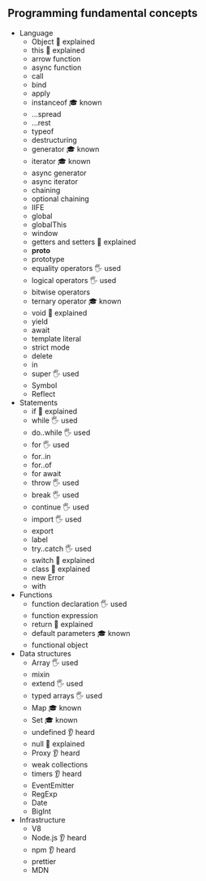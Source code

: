 ## Programming fundamental concepts

- Language
  - Object 🙋 explained
  - this 🙋 explained
  - arrow function
  - async function
  - call
  - bind
  - apply
  - instanceof 🎓 known
  - ...spread
  - ...rest
  - typeof
  - destructuring
  - generator 🎓 known
  - iterator 🎓 known
  - async generator
  - async iterator
  - chaining
  - optional chaining
  - IIFE
  - global
  - globalThis
  - window
  - getters and setters 🙋 explained
  - __proto__
  - prototype
  - equality operators 🖐️ used
  - logical operators 🖐️ used
  - bitwise operators
  - ternary operator 🎓 known
  - void 🙋 explained
  - yield
  - await
  - template literal
  - strict mode
  - delete
  - in
  - super 🖐️ used
  - Symbol
  - Reflect
- Statements
  - if 🙋 explained
  - while 🖐️ used
  - do..while 🖐️ used
  - for 🖐️ used
  - for..in
  - for..of
  - for await
  - throw 🖐️ used
  - break 🖐️ used
  - continue 🖐️ used
  - import 🖐️ used
  - export
  - label
  - try..catch 🖐️ used
  - switch 🙋 explained
  - class 🙋 explained
  - new Error
  - with
- Functions
  - function declaration 🖐️ used
  - function expression
  - return 🙋 explained
  - default parameters 🎓 known
  - functional object
- Data structures
  - Array 🖐️ used
  - mixin 
  - extend 🖐️ used
  - typed arrays 🖐️ used
  - Map 🎓 known
  - Set 🎓 known
  - undefined 👂 heard
  - null 🙋 explained
  - Proxy 👂 heard
  - weak collections
  - timers 👂 heard
  - EventEmitter
  - RegExp
  - Date
  - BigInt
- Infrastructure
  - V8
  - Node.js 👂 heard
  - npm 👂 heard
  - prettier
  - MDN
